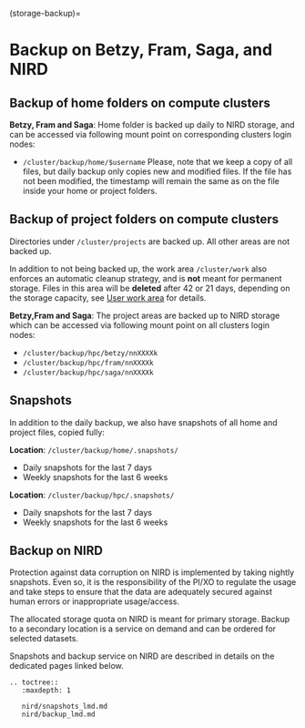 (storage-backup)=

# Backup on Betzy, Fram, Saga, and NIRD


## Backup of home folders on compute clusters

**Betzy, Fram and Saga**: Home folder is backed up daily to NIRD storage, and can be accessed via following mount point on corresponding clusters login nodes:
- `/cluster/backup/home/$username`
Please, note that we keep a copy of all files, but daily backup only copies new and modified files. If the file has not been modified, the timestamp will remain the same as on the file inside your home or project folders.

## Backup of project folders on compute clusters 

Directories under `/cluster/projects` are backed up. All other areas are not backed up.

In addition to not being backed up, the work area `/cluster/work` also enforces
an automatic cleanup strategy, and is **not** meant for permanent storage.
Files in this area will be **deleted** after 42 or 21 days, depending on the storage capacity,
see [User work area](user-work-area) for details.

**Betzy,Fram and Saga**: The project areas are backed up to NIRD storage which can be accessed via following mount point on all clusters login nodes:
- `/cluster/backup/hpc/betzy/nnXXXXk`
- `/cluster/backup/hpc/fram/nnXXXXk`
- `/cluster/backup/hpc/saga/nnXXXXk`

## Snapshots

In addition to the daily backup, we also have snapshots of all home and project files, copied fully:

**Location**: `/cluster/backup/home/.snapshots/`
- Daily snapshots for the last 7 days
- Weekly snapshots for the last 6 weeks

**Location**: `/cluster/backup/hpc/.snapshots/`
- Daily snapshots for the last 7 days
- Weekly snapshots for the last 6 weeks


## Backup on NIRD

Protection against data corruption on NIRD is implemented by taking nightly snapshots. Even so, it is the responsibility of the PI/XO to regulate the usage and take steps to ensure that the data are adequately secured against human errors or inappropriate usage/access.

The allocated storage quota on NIRD is meant for primary storage. Backup to a secondary location is a service on demand and can be ordered for selected datasets.

Snapshots and backup service on NIRD are described in details on the dedicated pages linked below.

```{eval-rst}
.. toctree::
   :maxdepth: 1

   nird/snapshots_lmd.md
   nird/backup_lmd.md
```
